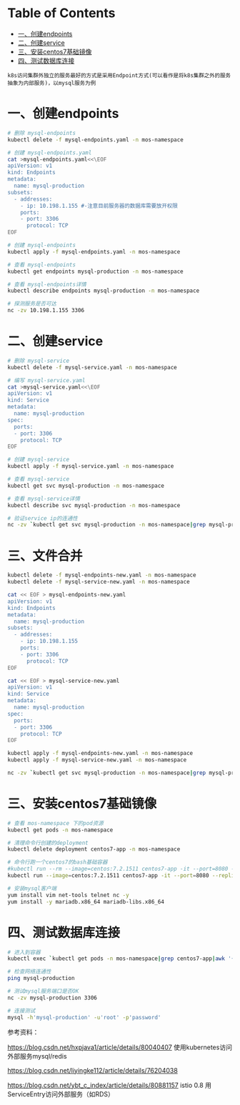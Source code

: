 Table of Contents
=================

   * [一、创建endpoints](#一创建endpoints)
   * [二、创建service](#二创建service)
   * [三、安装centos7基础镜像](#三安装centos7基础镜像)
   * [四、测试数据库连接](#四测试数据库连接)
   
`k8s访问集群外独立的服务最好的方式是采用Endpoint方式(可以看作是将k8s集群之外的服务抽象为内部服务)，以mysql服务为例`

# 一、创建endpoints
```bash
# 删除 mysql-endpoints
kubectl delete -f mysql-endpoints.yaml -n mos-namespace

# 创建 mysql-endpoints.yaml
cat >mysql-endpoints.yaml<<\EOF
apiVersion: v1
kind: Endpoints
metadata:
  name: mysql-production
subsets:
  - addresses:
    - ip: 10.198.1.155 #-注意目前服务器的数据库需要放开权限
    ports:
    - port: 3306
      protocol: TCP
EOF

# 创建 mysql-endpoints
kubectl apply -f mysql-endpoints.yaml -n mos-namespace

# 查看 mysql-endpoints
kubectl get endpoints mysql-production -n mos-namespace

# 查看 mysql-endpoints详情
kubectl describe endpoints mysql-production -n mos-namespace

# 探测服务是否可达
nc -zv 10.198.1.155 3306
```

# 二、创建service
```bash
# 删除 mysql-service
kubectl delete -f mysql-service.yaml -n mos-namespace

# 编写 mysql-service.yaml
cat >mysql-service.yaml<<\EOF
apiVersion: v1
kind: Service
metadata:
  name: mysql-production
spec:
  ports:
  - port: 3306
    protocol: TCP
EOF

# 创建 mysql-service
kubectl apply -f mysql-service.yaml -n mos-namespace

# 查看 mysql-service
kubectl get svc mysql-production -n mos-namespace

# 查看 mysql-service详情
kubectl describe svc mysql-production -n mos-namespace

# 验证service ip的连通性
nc -zv `kubectl get svc mysql-production -n mos-namespace|grep mysql-production|awk '{print $3}'` 3306
```

# 三、文件合并

```bash
kubectl delete -f mysql-endpoints-new.yaml -n mos-namespace
kubectl delete -f mysql-service-new.yaml -n mos-namespace

cat << EOF > mysql-endpoints-new.yaml
apiVersion: v1
kind: Endpoints
metadata:
  name: mysql-production
subsets:
  - addresses:
    - ip: 10.198.1.155
    ports:
    - port: 3306
      protocol: TCP
EOF

cat << EOF > mysql-service-new.yaml
apiVersion: v1
kind: Service
metadata:
  name: mysql-production
spec:
  ports:
  - port: 3306
    protocol: TCP
EOF

kubectl apply -f mysql-endpoints-new.yaml -n mos-namespace
kubectl apply -f mysql-service-new.yaml -n mos-namespace

nc -zv `kubectl get svc mysql-production -n mos-namespace|grep mysql-production|awk '{print $3}'` 3306
```

# 三、安装centos7基础镜像
```bash
# 查看 mos-namespace 下的pod资源
kubectl get pods -n mos-namespace

# 清理命令行创建的deployment
kubectl delete deployment centos7-app -n mos-namespace

# 命令行跑一个centos7的bash基础容器
#kubectl run --rm --image=centos:7.2.1511 centos7-app -it --port=8080 --replicas=1 -n mos-namespace
kubectl run --image=centos:7.2.1511 centos7-app -it --port=8080 --replicas=1 -n mos-namespace

# 安装mysql客户端
yum install vim net-tools telnet nc -y
yum install -y mariadb.x86_64 mariadb-libs.x86_64
```

# 四、测试数据库连接

```bash
# 进入到容器
kubectl exec `kubectl get pods -n mos-namespace|grep centos7-app|awk '{print $1}'` -it /bin/bash -n mos-namespace

# 检查网络连通性
ping mysql-production

# 测试mysql服务端口是否OK
nc -zv mysql-production 3306

# 连接测试
mysql -h'mysql-production' -u'root' -p'password'
```
参考资料：

https://blog.csdn.net/hxpjava1/article/details/80040407   使用kubernetes访问外部服务mysql/redis

https://blog.csdn.net/liyingke112/article/details/76204038  

https://blog.csdn.net/ybt_c_index/article/details/80881157  istio 0.8 用ServiceEntry访问外部服务（如RDS）

